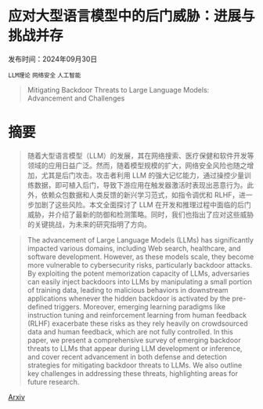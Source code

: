 # 应对大型语言模型中的后门威胁：进展与挑战并存

发布时间：2024年09月30日

`LLM理论` `网络安全` `人工智能`

> Mitigating Backdoor Threats to Large Language Models: Advancement and Challenges

# 摘要

> 随着大型语言模型（LLM）的发展，其在网络搜索、医疗保健和软件开发等领域的应用日益广泛。然而，随着模型规模的扩大，网络安全风险也随之增加，尤其是后门攻击。攻击者利用 LLM 的强大记忆能力，通过操控少量训练数据，即可植入后门，导致下游应用在触发器激活时表现出恶意行为。此外，依赖众包数据和人类反馈的新兴学习范式，如指令调优和 RLHF，进一步加剧了这些风险。本文全面探讨了 LLM 在开发和推理过程中面临的后门威胁，并介绍了最新的防御和检测策略。同时，我们也指出了应对这些威胁的关键挑战，为未来的研究指明了方向。

> The advancement of Large Language Models (LLMs) has significantly impacted various domains, including Web search, healthcare, and software development. However, as these models scale, they become more vulnerable to cybersecurity risks, particularly backdoor attacks. By exploiting the potent memorization capacity of LLMs, adversaries can easily inject backdoors into LLMs by manipulating a small portion of training data, leading to malicious behaviors in downstream applications whenever the hidden backdoor is activated by the pre-defined triggers. Moreover, emerging learning paradigms like instruction tuning and reinforcement learning from human feedback (RLHF) exacerbate these risks as they rely heavily on crowdsourced data and human feedback, which are not fully controlled. In this paper, we present a comprehensive survey of emerging backdoor threats to LLMs that appear during LLM development or inference, and cover recent advancement in both defense and detection strategies for mitigating backdoor threats to LLMs. We also outline key challenges in addressing these threats, highlighting areas for future research.

[Arxiv](https://arxiv.org/abs/2409.19993)